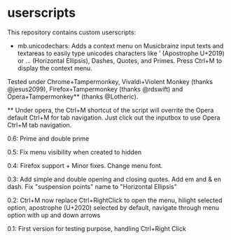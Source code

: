 # userscripts

This repository contains custom userscripts:

- mb.unicodechars: 
Adds a context menu on Musicbrainz input texts and textareas to easily type unicodes characters like ’ (Apostrophe U+2019)
or … (Horizontal Ellipsis), Dashes, Quotes, and Primes.  Press Ctrl+M to display the context menu.

Tested under Chrome+Tampermonkey, Vivaldi+Violent Monkey (thanks @jesus2099), Firefox+Tampermonkey (thanks @rdswift) and Opera+Tampermonkey** (thanks @Lotheric).

** Under opera, the Ctrl+M shortcut of the script will overrite the Opera default Ctrl+M for tab navigation. Just click out the inputbox to use Opera Ctrl+M tab navigation.

  0.6: Prime and double prime

  0.5: Fix menu visibility when created to hidden

  0.4: Firefox support + Minor fixes. Change menu font.

  0.3: Add simple and double opening and closing quotes. Add em and & en dash. Fix "suspension points" name to "Horizontal Ellipsis"
  
  0.2: Ctrl+M now replace Ctrl+RightClick to open the menu, hilight selected option, apostrophe (U+2020) selected by default, navigate      through menu option with up and down arrows
  
  0.1: First version for testing purpose, handling Ctrl+Right Click
